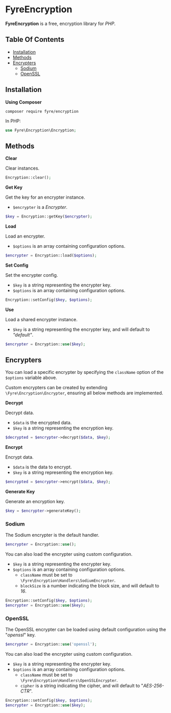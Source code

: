 # FyreEncryption

**FyreEncryption** is a free, encryption library for *PHP*.


## Table Of Contents
- [Installation](#installation)
- [Methods](#methods)
- [Encrypters](#encrypters)
    - [Sodium](#sodium)
    - [OpenSSL](#openssl)



## Installation

**Using Composer**

```
composer require fyre/encryption
```

In PHP:

```php
use Fyre\Encryption\Encryption;
```


## Methods

**Clear**

Clear instances.

```php
Encryption::clear();
```

**Get Key**

Get the key for an encrypter instance.

- `$encrypter` is a *Encrypter*.

```php
$key = Encryption::getKey($encrypter);
```

**Load**

Load an encrypter.

- `$options` is an array containing configuration options.

```php
$encrypter = Encryption::load($options);
```

**Set Config**

Set the encrypter config.

- `$key` is a string representing the encrypter key.
- `$options` is an array containing configuration options.

```php
Encryption::setConfig($key, $options);
```

**Use**

Load a shared encrypter instance.

- `$key` is a string representing the encrypter key, and will default to *"default"*.

```php
$encrypter = Encryption::use($key);
```


## Encrypters

You can load a specific encrypter by specifying the `className` option of the `$options` variable above.

Custom encrypters can be created by extending `\Fyre\Encryption\Encrypter`, ensuring all below methods are implemented.

**Decrypt**

Decrypt data.

- `$data` is the encrypted data.
- `$key` is a string representing the encryption key.

```php
$decrypted = $encrypter->decrypt($data, $key);
```

**Encrypt**

Encrypt data.

- `$data` is the data to encrypt.
- `$key` is a string representing the encryption key.

```php
$encrypted = $encrypter->encrypt($data, $key);
```

**Generate Key**

Generate an encryption key.

```php
$key = $encrypter->generateKey();
```


### Sodium

The Sodium encrypter is the default handler.

```php
$encrypter = Encryption::use();
```

You can also load the encrypter using custom configuration.

- `$key` is a string representing the encrypter key.
- `$options` is an array containing configuration options.
    - `className` must be set to `\Fyre\Encryption\Handlers\SodiumEncrypter`.
    - `blockSize` is a number indicating the block size, and will default to *16*.

```php
Encryption::setConfig($key, $options);
$encrypter = Encryption::use($key);
```


### OpenSSL

The OpenSSL encrypter can be loaded using default configuration using the "*openssl*" key.

```php
$encrypter = Encryption::use('openssl');
```

You can also load the encrypter using custom configuration.

- `$key` is a string representing the encrypter key.
- `$options` is an array containing configuration options.
    - `className` must be set to `\Fyre\Encryption\Handlers\OpenSSLEncrypter`.
    - `cipher` is a string indicating the cipher, and will default to "*AES-256-CTR*".

```php
Encryption::setConfig($key, $options);
$encrypter = Encryption::use($key);
```